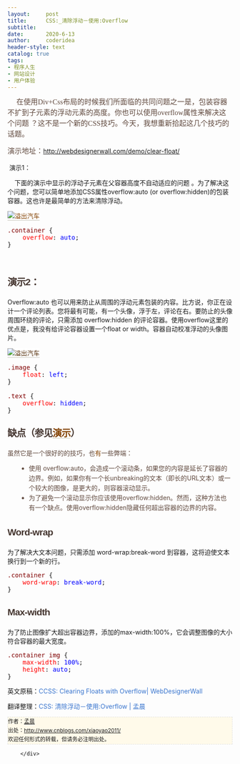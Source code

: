 ```yaml
---
layout:     post
title:      CSS:_清除浮动－使用:Overflow
subtitle:   
date:       2020-6-13
author:     coderidea
header-style: text
catalog: true
tags:
- 程序人生
- 网站设计
- 用户体验
--- 
```

<div class="postBody">
			<div id="cnblogs_post_body" class="blogpost-body"><p><span class="Apple-style-span" style="color:#60493e;font-family:Georgia, 'Times New Roman', Times, serif;font-size:16px;line-height:24px;"><span><span>     <span class="Apple-style-span" style="color:#60493e;font-family:Georgia, 'Times New Roman', Times, serif;font-size:16px;line-height:24px;">在使用Div+Css布局的时候</span>我们所面临的共同问题之一是，包装容器不扩到子元素的浮动元素的高度。</span></span><span><span>你也可以使用overflow属性来解决这个问题 ？</span><span>这不是一个新的CSS技巧。</span></span><span><span>今天，我想重新</span></span></span><span class="Apple-style-span" style="color:#60493e;font-family:Georgia, 'Times New Roman', Times, serif;font-size:16px;line-height:24px;">拾</span><span class="Apple-style-span" style="color:#60493e;font-family:Georgia, 'Times New Roman', Times, serif;font-size:16px;line-height:24px;">起这几个技巧的话题。</span></p>
<p><span class="Apple-style-span" style="color:#60493e;font-family:Georgia, 'Times New Roman', Times, serif;font-size:16px;line-height:24px;">演示地址：</span><a href="http://webdesignerwall.com/demo/clear-float/">http://webdesignerwall.com/demo/clear-float/</a></p>
<p style="margin-left:0px;"><span><span> 演示1：</span></span></p>
<p style="margin-left:0px;"><span><span>     下面的演示中显示的浮动子元素在父容器高度不自动适应的问题 。</span><span>为了解决这个问题，您可以简单地添加CSS属性overflow:auto (or overflow:hidden)的包装容器。</span><span>这也许是最简单的方法来清除浮动。</span></span></p>
<p class="image" style="margin-left:0px;"><a href="http://webdesignerwall.com/demo/clear-float/" style="text-decoration:none;color:#834202;background-color:transparent;border-bottom-style:none;"><img src="http://www.webdesignerwall.com/wp-content/uploads/2011/02/overflow-auto.png" alt="溢出汽车" style="border-top-width:0px;border-right-width:0px;border-bottom-width:1px;border-left-width:0px;background-color:#ffffff;border-bottom-style:solid;border-bottom-color:#c4c2b7;" /></a></p>
<p class="image" style="margin-left:0px;"></p>
<div class="cnblogs_code">
<pre><span style="color:#800000;">.container </span>{<span style="color:#ff0000;"><br />    overflow</span>:<span style="color:#0000ff;"> auto</span>;<span style="color:#ff0000;"><br /></span>}</pre>
</div>
<p class="image" style="margin-left:0px;"><span style="color:#585535;font-family:Consolata, monospace;font-size:x-small;"><span class="Apple-style-span" style="line-height:18px;word-spacing:-3px;"><br /><span class="Apple-style-span" style="color:#60493e;font-family:Georgia, 'Times New Roman', Times, serif;font-size:15px;line-height:22px;word-spacing:0px;"></span></span></span></p>
<h3 style="margin-left:0px;font-family:Arial, Helvetica, sans-serif;line-height:27px;font-weight:bold;color:#453630;font-size:21px;letter-spacing:-.04em;"><span><span>演示2：</span></span></h3>
<p class="image" style="margin-left:0px;"></p>
<p style="margin-left:0px;"><span><span>Overflow:auto 也可以用来防止从周围的浮动元素包装的内容。</span><span>比方说，你正在设计一个评论列表。</span><span>您将最有可能，有一个头像，浮于左，评论在右。</span><span>要防止的头像周围环绕的评论，只需添加 overflow:hidden 的评论容器。</span><span>使用overflow这里的优点是，我没有给评论容器设置一个float or width。</span><span>容器自动校准浮动的头像图片。</span></span></p>
<p class="image" style="margin-left:0px;"></p>
<p class="image" style="margin-left:0px;"><a href="http://webdesignerwall.com/demo/clear-float/demo2.html" style="text-decoration:none;color:#57320e;background-color:transparent;border-bottom-style:none;border-top-color:#d1cb7d;border-right-color:#d1cb7d;border-left-color:#d1cb7d;"><img src="http://www.webdesignerwall.com/wp-content/uploads/2011/02/overflow-auto-2.png" alt="溢出汽车" style="border-top-width:0px;border-right-width:0px;border-bottom-width:1px;border-left-width:0px;background-color:#ffffff;border-bottom-style:solid;border-bottom-color:#c4c2b7;" /></a></p>
<p class="image" style="margin-left:0px;"></p>
<div class="cnblogs_code">
<pre><span style="color:#800000;">.image </span>{<span style="color:#ff0000;"><br />    float</span>:<span style="color:#0000ff;"> left</span>;<span style="color:#ff0000;"><br /></span>}<span style="color:#800000;"><br /><br />.text </span>{<span style="color:#ff0000;"><br />    overflow</span>:<span style="color:#0000ff;"> hidden</span>;<span style="color:#ff0000;"><br /></span>}</pre>
</div>
<h3 style="margin-left:0px;font-family:Arial, Helvetica, sans-serif;line-height:27px;font-weight:bold;color:#453630;font-size:21px;letter-spacing:-.04em;"><span><span>缺点（参见</span></span><a href="http://webdesignerwall.com/demo/clear-float/drawbacks.html" style="text-decoration:none;color:#834202;border-bottom-style:solid;border-bottom-width:1px;border-bottom-color:#cfcebe;"><span><span>演示</span></span></a><span><span>）</span></span></h3>
<p style="margin-left:0px;"><span><span><span style="color:#60493e;">虽然它是一个很好的的技巧，也</span><span style="color:#834202;">有</span></span></span><span style="color:#60493e;"><span>一些弊端：</span></span></p>
<ul style="color:#60493e;margin-left:24px;line-height:22px;"><li style="margin-left:0px;"><span><span>使用 overflow:auto，会造成一个滚动条，如果您的内容是延长了容器的边界。</span><span>例如，如果你有一个长unbreaking的文本（即长的URL文本）或一个较大的图像，是更大的，则容器滚动显示。</span></span></li>
<li style="margin-left:0px;"><span><span>为了避免一个滚动显示你应该使用overflow:hidden。</span><span>然而，<span>这种方法</span><span>也</span><span>有一个</span><span>缺点</span>。</span><span>使用overflow:hidden隐藏任何超出容器的边界的内容。</span></span></li>
</ul><h3 style="margin-left:0px;font-family:Arial, Helvetica, sans-serif;line-height:27px;font-weight:bold;color:#453630;font-size:21px;letter-spacing:-.04em;">Word-wrap</h3>
<p style="margin-left:0px;"><span><span>为了解决大文本问题，只需添加 word-wrap:break-word 到容器，这将迫使文本换行到一个新的行。</span></span></p>
<div class="cnblogs_code">
<pre><span style="color:#800000;">.container </span>{<span style="color:#ff0000;"><br />    word-wrap</span>:<span style="color:#0000ff;"> break-word</span>;<span style="color:#ff0000;"><br /></span>}</pre>
</div>
<h3 style="margin-left:0px;font-family:Arial, Helvetica, sans-serif;line-height:27px;font-weight:bold;color:#453630;font-size:21px;letter-spacing:-.04em;">Max-width</h3>
<p style="margin-left:0px;"><span><span>为了防止图像扩大超出容器边界，添加的max-width:100%，它会调整图像的大小符合容器的最大宽度。</span></span></p>
<div class="cnblogs_code">
<pre><span style="color:#800000;">.container img </span>{<span style="color:#ff0000;"><br />    max-width</span>:<span style="color:#0000ff;"> 100%</span>;<span style="color:#ff0000;"><br />    height</span>:<span style="color:#0000ff;"> auto</span>;<span style="color:#ff0000;"><br /></span>}</pre>
</div>
<p>


</p>
<p style="margin-left:0px;">英文原稿：<a href="http://webdesignerwall.com/tutorials/css-clearing-floats-with-overflow" style="color:#3975ce;text-decoration:none;">CCSS: Clearing Floats with Overflow| WebDesignerWall</a></p>
<p style="margin-left:0px;"><a href="http://www.webdesignerwall.com/tutorials/css3-dropdown-menu/" style="color:#3975ce;text-decoration:none;"></a>翻译整理：<span style="color:#3975ce;"><a href="http://www.cnblogs.com/xiaoyao2011/archive/2011/10/10/2205353.html" style="color:#3975ce;text-decoration:none;">CSS: 清除浮动－使用:Overflow</a> | <a href="http://www.cnblogs.com/xiaoyao2011/" style="color:#3975ce;text-decoration:none;">孟晨</a></span></p>
<div id="ckepop">
<div></div>
<div style="clear:both;"></div>
</div>
<div>
<p id="PSignature" style="line-height:20px;background:#FFFAEA no-repeat 2% 50%;font-size:12px;border:#e0e0e0 1px dashed;">作者：<a href="http://www.cnblogs.com/xiaoyao2011/">孟晨</a> <br /> 出处：<a href="http://www.cnblogs.com/xiaoyao2011/">http://www.cnblogs.com/xiaoyao2011/</a> <br />欢迎任何形式的转载，但请务必注明出处。</p>
</div></div><div id="MySignature"></div>
<div class="clear"></div>
<div id="blog_post_info_block">
<div id="BlogPostCategory"></div>
<div id="EntryTag"></div>
<div id="blog_post_info">
</div>
<div class="clear"></div>
<div id="post_next_prev"></div>
</div>


		</div>